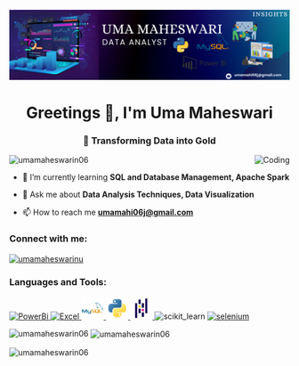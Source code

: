 ![logo](https://github.com/UmaMaheswariN06/UmaMahi/blob/main/Black%20%26%20White%20Modern%20Minimalist%20Data%20Analyst%20LinkedIn%20Banner%20(1).png)
<h1 align="center">Greetings 👋, I'm Uma Maheswari</h1>
<h3 align="center">🔮 Transforming Data into Gold</h3>

<img align="right" alt="Coding" src="https://user-images.githubusercontent.com/74038190/221352975-94759904-aa4c-4032-a8ab-b546efb9c478.gif" style="max-width: 100%; display: inline-block;" data-target="animated-image.originalImage">

<p align="left"> <img src="https://komarev.com/ghpvc/?username=umamaheswarin06&label=Profile%20views&color=0e75b6&style=flat" alt="umamaheswarin06" /> </p>

- 🌱 I’m currently learning **SQL and Database Management, Apache Spark**

- 💬 Ask me about **Data Analysis Techniques, Data Visualization**

- 📫 How to reach me **umamahi06j@gmail.com**

<h3 align="left">Connect with me:</h3>
<p align="left">
<a href="https://linkedin.com/in/umamaheswarinu" rel="nofollow"><img align="center" src="https://raw.githubusercontent.com/rahuldkjain/github-profile-readme-generator/master/src/images/icons/Social/linked-in-alt.svg" alt="umamaheswarinu" height="30" width="40" style="max-width: 100%;"></a>
</p>

<h3 align="left">Languages and Tools:</h3>
<p align="left" dir="auto"> <a href="https://powerbi.microsoft.com/en-au/" rel="nofollow"> <img src="https://camo.githubusercontent.com/fc1fcb083e3255cc350baf533ccae97fc209a818d2395294db2d8c810d3ba7e9/68747470733a2f2f6c6f676f732d776f726c642e6e65742f77702d636f6e74656e742f75706c6f6164732f323032322f30322f4d6963726f736f66742d506f7765722d42492d53796d626f6c2e706e67" alt="PowerBi" width="40" height="40" data-canonical-src="https://logos-world.net/wp-content/uploads/2022/02/Microsoft-Power-BI-Symbol.png" style="max-width: 100%;"> </a> 
  <a href="https://www.microsoft.com/en-in/microsoft-365/excel" rel="nofollow"> <img src="https://camo.githubusercontent.com/a5d3b32d8903e1ccadabad5670d99e25ed7a63886969b045a92cdc5c03fe7f91/68747470733a2f2f63646e312e69636f6e66696e6465722e636f6d2f646174612f69636f6e732f66616d6f75732d6272616e642d617070732f3130302f5f2d30342d3531322e706e67" alt="Excel" width="40" height="40" data-canonical-src="https://cdn1.iconfinder.com/data/icons/famous-brand-apps/100/_-04-512.png" style="max-width: 100%;"> </a> 
   <a href="https://www.mysql.com/" rel="nofollow"> <img src="https://raw.githubusercontent.com/devicons/devicon/master/icons/mysql/mysql-original-wordmark.svg" alt="mysql" width="40" height="40" style="max-width: 100%;"> </a>
   <a href="https://www.python.org" rel="nofollow"> <img src="https://raw.githubusercontent.com/devicons/devicon/master/icons/python/python-original.svg" alt="python" width="40" height="40" style="max-width: 100%;"> </a>
  <a href="https://pandas.pydata.org/" rel="nofollow"> <img src="https://raw.githubusercontent.com/devicons/devicon/2ae2a900d2f041da66e950e4d48052658d850630/icons/pandas/pandas-original.svg" alt="pandas" width="40" height="40" style="max-width: 100%;"> </a>
  <img src="https://camo.githubusercontent.com/69ce21304adac467a8251181f98932e1785abd9d718cdd8edc78d1abbf2dcb49/68747470733a2f2f75706c6f61642e77696b696d656469612e6f72672f77696b6970656469612f636f6d6d6f6e732f302f30352f5363696b69745f6c6561726e5f6c6f676f5f736d616c6c2e737667" alt="scikit_learn" width="40" height="40" data-canonical-src="https://upload.wikimedia.org/wikipedia/commons/0/05/Scikit_learn_logo_small.svg" style="max-width: 100%;"> </a>  <a href="https://www.selenium.dev" rel="nofollow"> <img src="https://raw.githubusercontent.com/detain/svg-logos/780f25886640cef088af994181646db2f6b1a3f8/svg/selenium-logo.svg" alt="selenium" width="40" height="40" style="max-width: 100%;"> </a>
 </p>

<p><img align="left" src="https://github-readme-stats.vercel.app/api/top-langs?username=umamaheswarin06&show_icons=true&locale=en&layout=compact" alt="umamaheswarin06" /></p>

<p>&nbsp;<img align="center" src="https://github-readme-stats.vercel.app/api?username=umamaheswarin06&show_icons=true&locale=en" alt="umamaheswarin06" /></p>

<p><img align="center" src="https://github-readme-streak-stats.herokuapp.com/?user=umamaheswarin06&" alt="umamaheswarin06" /></p>
